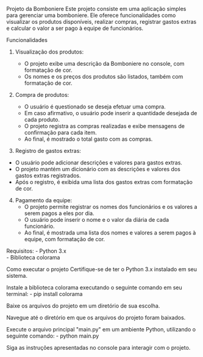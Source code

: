 
Projeto da Bomboniere
Este projeto consiste em uma aplicação simples para gerenciar uma bomboniere. Ele oferece funcionalidades como visualizar os produtos disponíveis, realizar compras, registrar gastos extras e calcular o valor a ser pago à equipe de funcionários.

Funcionalidades
1. Visualização dos produtos:
    - O projeto exibe uma descrição da Bomboniere no console, com formatação de cor.
    - Os nomes e os preços dos produtos são listados, também com formatação de cor.
  
2. Compra de produtos:
    - O usuário é questionado se deseja efetuar uma compra.
    - Em caso afirmativo, o usuário pode inserir a quantidade desejada de cada produto.
    - O projeto registra as compras realizadas e exibe mensagens de confirmação para cada item.
    - Ao final, é mostrado o total gasto com as compras.
  
3. Registro de gastos extras:
  - O usuário pode adicionar descrições e valores para gastos extras.
  - O projeto mantém um dicionário com as descrições e valores dos gastos extras registrados.
  - Após o registro, é exibida uma lista dos gastos extras com formatação de cor.
  
4. Pagamento da equipe:
   - O projeto permite registrar os nomes dos funcionários e os valores a serem pagos a eles por dia.
   - O usuário pode inserir o nome e o valor da diária de cada funcionário.
   - Ao final, é mostrada uma lista dos nomes e valores a serem pagos à equipe, com formatação de cor.
  
Requisitos:
	 - Python 3.x  
	 - Biblioteca colorama

Como executar o projeto
Certifique-se de ter o Python 3.x instalado em seu sistema.

Instale a biblioteca colorama executando o seguinte comando em seu terminal:
	- pip install colorama


Baixe os arquivos do projeto em um diretório de sua escolha.

Navegue até o diretório em que os arquivos do projeto foram baixados.

Execute o arquivo principal "main.py" em um ambiente Python, utilizando o seguinte comando:
	- python main.py


Siga as instruções apresentadas no console para interagir com o projeto.
